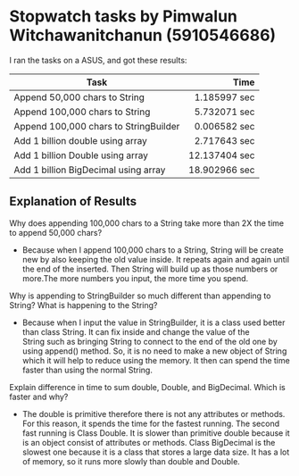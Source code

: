 # Stopwatch tasks by Pimwalun Witchawanitchanun (5910546686)
I ran the tasks on a ASUS, and got these results:

Task                                  | Time
--------------------------------------|--------------:
Append 50,000 chars to String         | 1.185997 sec
Append 100,000 chars to String        | 5.732071 sec
Append 100,000 chars to StringBuilder | 0.006582 sec
Add 1 billion double using array  	  | 2.717643 sec 
Add 1 billion Double using array      | 12.137404 sec
Add 1 billion BigDecimal using array  | 18.902966 sec

## Explanation of Results

Why does appending 100,000 chars to a String take more than 2X the time to append 50,000 chars?

- Because when I append 100,000 chars to a String, String will be create new by also keeping the old value inside. It repeats again and again
  until the end of the inserted. Then String will build up as those numbers or more.The more numbers you input, the more time you spend. 


Why is appending to StringBuilder so much different than appending to String? What is happening to the String?

- Because when I input the value in StringBuilder, it is a class used better than class String. It can fix inside and change the value of the  
  String such as bringing String to connect to the end of the old one by using append() method. So, it is no need to make a new object of String  
  which it will help to reduce using the memory. It then can spend the time faster than using the normal String.
  
  
Explain difference in time to sum double, Double, and BigDecimal. Which is faster and why?

- The double is primitive therefore there is not any attributes or methods. For this reason, it spends the time for the fastest running.
  The second fast running is Class Double. It is slower than primitive double because it is an object consist of attributes or methods.
  Class BigDecimal is the slowest one because it is a class that stores a large data size. It has a lot of memory, so it runs more 
  slowly than double and Double.
